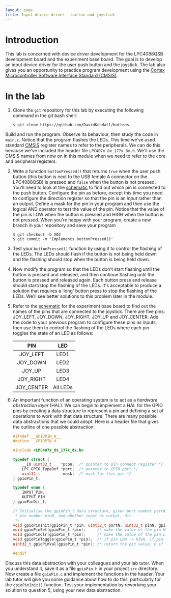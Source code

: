 ```yaml
---
layout: page
title: Input device driver - button and joystick
---
```


# Introduction
This lab is concerned with device driver development for the
LPC4088QSB development board and the experiment base board. The goal
is to develop an input device driver for the user push button and the
joystick. The lab also gives you an opportunity to practice program
development using the [Cortex Microcontroller Software Interface Standard (CMSIS)](http://www.arm.com/products/processors/cortex-m/cortex-microcontroller-software-interface-standard.php).

# In the lab

1. Clone the `git` repository for this lab by executing the following
command in the git bash shell:

    ``` shell-session 
    $ git clone https://github.com/DavidKendall/buttons 
    ``` 
Build and run the program. Observe its behaviour, then study the
code in `main.c`. Notice that the program flashes the LEDs. This
time we've used standard
[CMSIS](http://www.arm.com/products/processors/cortex-m/cortex-microcontroller-software-interface-standard.php)
register names to refer to the peripherals. We can do this because
we've included the header file `LPC407x_8x_177x_8x.h`.  We'll use
the CMSIS names from now on in this module when we need to refer
to the core and peripheral registers.

2. Write a function `buttonPressed()` that returns `true` when the
user push button (this button is next to the USB female A connector on
the LPC4088QSB) is pressed and `false` when the button is not
pressed. You'll need to look at the
[schematic]({{site.raurl}}/LPC4088_QuickStart_Board_revB.pdf) to find
out which pin is connected to the push button. Configure the pin as
before, except this time you need to configure the direction register
so that the pin is an *input* rather than an output. Define a mask for
the pin in your program and then use the logical AND operator to test
the value of the pin. Notice that the value of the pin is LOW when the
button is pressed and HIGH when the button is not pressed. When you're 
happy with your program, create a new branch in your repository and
save your program
    
    ```shell-session
    $ git checkout -b X02
    $ git commit -m 'Implements buttonPressed()'
    ```

3. Test your `buttonPressed()` function by using it to control the
flashing of the LEDs. The LEDs should flash if the button is not being
held down and the flashing should stop when the button is being held
down.

4. Now modify the program so that the LEDs don't start flashing until
the button is pressed and released, and then continue flashing until
the button is pressed and released again. Each button press and
release should start/stop the flashing of the LEDs. It's acceptable to
produce a solution that requires a 'long' button press to stop the flashing
of the LEDs. We'll see better solutions to this problem later in the module.

5. Refer to the [schematic]({{site.raurl}}/LPC4088_Experiment_Base_Board_revA.pdf) for the experiment base board to find out the names of the pins that are
connected to the joystick. There are five pins: JOY_LEFT, JOY_DOWN, JOY_RIGHT, JOY_UP and JOY_CENTER. Add the code to your previous program to configure these
pins as inputs, then use them to control the flashing of the LEDs where each
pin toggles the state of an LED as follows: 

    |  PIN       |   LED    |
    |:----------:|:--------:|
    | JOY_LEFT   | LED1     | 
    | JOY_DOWN   | LED2     |
    | JOY_UP     | LED3     |
    | JOY_RIGHT  | LED4     |
    | JOY_CENTER | All LEDs |

6. An important function of an operating system is to act as a
*hardware abstraction layer* (HAL). We can begin to implement a HAL for
the GPIO pins by creating a data structure to represent a pin and defining
a set of operations to work with that data structure. There are many possible
data abstractions that we could adopt. Here is a header file that gives the
outline of one possible abstraction:

    ``` C
    #ifndef __GPIOPIN_H__
    #define __GPIOPIN_H__

    #include <LPC407x_8x_177x_8x.h>

    typedef struct {
	    __IO uint32_t    *pcon;  /* pointer to pin connect register */
	    LPC_GPIO_TypeDef *port;  /* pointer to GPIO port */
	    uint32_t          mask;  /* mask for this pin */
    } gpioPin_t;

    typedef enum {
	    INPUT_PIN,
	    OUTPUT_PIN
    } gpioPinDir_t;

    /* Initialise the gpioPin_t data structure, given port number portN, 
     * pin number pinN, and whether input or output, dir.
     */
    void gpioPinInit(gpioPin_t *pin, uint32_t portN, uint32_t pinN, gpioPinDir_t dir);
    void gpioPinSet(gpioPin_t *pin);     /* make the value of the pin HIGH */
    void gpioPinClr(gpioPin_t *pin);     /* make the value of the pin LOW */
    void gpioPinToggle(gpioPin_t *pin);  /* if pin LOW -> HIGH, if pin HIGH -> LOW */
    uint32_t gpioPinVal(gpioPin_t *pin); /* return the pin value: 0 if LOW, 1 if HIGH */

    #endif
    ```
Discuss this data abstraction with your colleagues and your lab tutor. When you understand it, save it as a file ```gpioPin.h``` in your project ```src``` directory. Now create a file ```gpioPin.c``` and implement the functions in the header. Your lab tutor will give you some guidance about how to do this, particularly for the ```gpioPinInit()``` function. Test your implementation by reworking your solution to question 5, using your new data abstraction.

